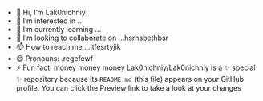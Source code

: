 - 👋 Hi, I’m Lak0nichniy
- 👀 I’m interested in ..
- 🌱 I’m currently learning ...
- 💞️ I’m looking to collaborate on ...hsrhsbethbsr
- 📫 How to reach me ...itfesrtyjik
- 😄 Pronouns: .regefewf
- ⚡ Fun fact: money money money
Lak0nichniy/Lak0nichniy is a ✨ special ✨ repository because its `README.md` (this file) appears on your GitHub profile.
You can click the Preview link to take a look at your changes
